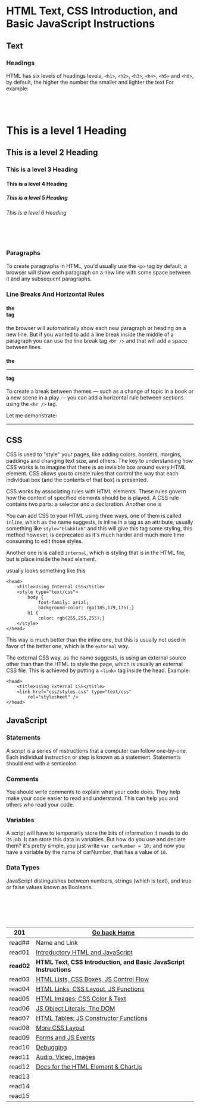 # HTML Text, CSS Introduction, and Basic JavaScript Instructions

## Text

### Headings

HTML has six levels of headings levels, `<h1>`, `<h2>`, `<h3>`, `<h4>`, `<h5>` and `<h6>`, by default, the higher the number the smaller and lighter the text
For example:

<br/><br/> 

<h1>This is a level 1 Heading</h1>
<h2>This is a level 2 Heading</h2>
<h3>This is a level 3 Heading</h3>
<h4>This is a level 4 Heading</h4>
<h5>This is a level 5 Heading</h5>
<h6>This is a level 6 Heading</h6>

<br/><br/> 

### Paragraphs

To create paragraphs in HTML, you'd usually use the `<p>` tag by default, a browser will show each paragraph on a new line with some space between it and any subsequent paragraphs.

### Line Breaks And Horizontal Rules

#### the <br /> tag
the browser will automatically show each new paragraph or heading on a new line. But if you wanted to add a line break inside the middle of a paragraph you can use the line break tag `<br />` and that will add a space between lines.

#### the <hr /> tag

To create a break between themes — such as a change of topic in a book or a new scene in a play — you can add a horizontal rule between sections using the `<hr />` tag.

Let me demonstrate:
<hr />


## CSS

CSS is used to "style" your pages, like adding colors, borders, margins, paddings and changing text size, and others.
The key to understanding how CSS works is to imagine that there is an invisible box around every HTML element.
CSS allows you to create rules that control the way that each individual box (and the contents of that box) is presented.

CSS works by associating rules with HTML elements. These rules govern how the content of specified elements should be  is played. A CSS rule contains two parts: a selector and a declaration.
Another one is 

You can add CSS to your HTML using three ways, one of them is called `inline`, which as the name suggests, is inline in a tag as an attribute, usually something like `style="blahblah"` and this will give this tag some styling, this method however, is deprecated as it's much harder and much more time consuming to edit those styles.

Another one is is called `internal`, which is styling that is in the HTML file, but is place inside the head element.

usually looks something like this

```
<head>
    <title>Using Internal CSS</title>
    <style type="text/css">
        body {
            font-family: arial;
            background-color: rgb(185,179,175);}
        h1 {
            color: rgb(255,255,255);}
    </style>
</head>
```

This way is much better than the inline one, but this is usually not used in favor of the better one, which is the `external` way.

The external CSS way, as the name suggests, is using an external source other than than the HTML to style the page, which is usually an external CSS file. This is achieved by putting a `<link>` tag inside the head.
Example:

```
<head>
    <title>Using External CSS</title>
    <link href="css/styles.css" type="text/css"
        rel="stylesheet" />
</head>
```


## JavaScript

### Statements

A script is a series of instructions that a computer can follow one-by-one.
Each individual instruction or step is known as a statement.
Statements should end with a semicolon.

### Comments

You should write comments to explain what your code does.
They help make your code easier to read and understand.
This can help you and others who read your code.

### Variables

A script will have to temporarily store the bits of information it needs to do its job. It can store this data in variables.
But how do you use and declare them?
it's pretty simple, you just write `var carNumber = 10;` and now you have a variable by the name of carNumber, that has a value of `10`.


### Data Types

JavaScript distinguishes between numbers, strings (which is text), and true or false values known as Booleans.




<br/><br/> 
<br/><br/>  



|201| [Go back Home](https://suhaib-ersan.github.io/reading-notes/) |
|-|-|
| read## | Name and Link |
| read01 | [Introductory HTML and JavaScript](https://suhaib-ersan.github.io/reading-notes/201/read01) |
| **read02** | **HTML Text, CSS Introduction, and Basic JavaScript Instructions** |
| read03 | [HTML Lists, CSS Boxes, JS Control Flow](https://suhaib-ersan.github.io/reading-notes/201/read03) |
| read04 | [HTML Links, CSS Layout, JS Functions](https://suhaib-ersan.github.io/reading-notes/201/read04) |
| read05 | [HTML Images; CSS Color & Text](https://suhaib-ersan.github.io/reading-notes/201/read05) |
| read06 | [JS Object Literals; The DOM](https://suhaib-ersan.github.io/reading-notes/201/read06) |
| read07 | [HTML Tables; JS Constructor Functions](https://suhaib-ersan.github.io/reading-notes/201/read07) |
| read08 | [More CSS Layout](https://suhaib-ersan.github.io/reading-notes/201/read08) |
| read09 | [Forms and JS Events](https://suhaib-ersan.github.io/reading-notes/201/read09) |
| read10 | [Debugging](https://suhaib-ersan.github.io/reading-notes/201/read10) |
| read11 | [Audio, Video, Images](https://suhaib-ersan.github.io/reading-notes/201/read11) |
| read12 | [Docs for the HTML <canvas> Element & Chart.js](https://suhaib-ersan.github.io/reading-notes/201/read12) |
| read13 | [](https://suhaib-ersan.github.io/reading-notes/201/read13) |
| read14 | [](https://suhaib-ersan.github.io/reading-notes/201/read14) |
| read15 | [](https://suhaib-ersan.github.io/reading-notes/201/read15) | 